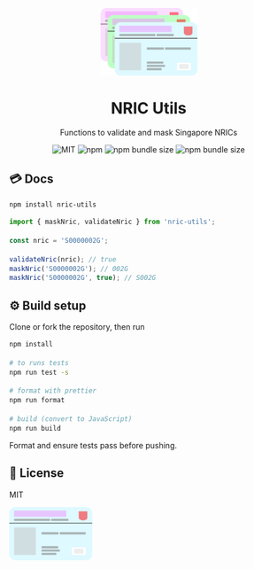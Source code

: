 <p align="center">
  <img src="https://raw.githubusercontent.com/ninest/nric-utils/master/assets/nric-multiple.svg" alt="IC Cards including the ugly green one" width="175" >
</p>
<h1 align="center">NRIC Utils</h1>
<p align="center">Functions to validate and mask Singapore NRICs</p>
<p align="center">
  <img src="https://img.shields.io/github/license/ninest/nric-utils?style=flat-square" alt="MIT" />

  <img alt="npm" src="https://img.shields.io/npm/v/nric-utils?style=flat-square">

  <img alt="npm bundle size" src="https://img.shields.io/bundlephobia/min/nric-utils?style=flat-square">

  <img alt="npm bundle size" src="https://img.shields.io/bundlephobia/minzip/nric-utils?style=flat-square">
</p>

## 💳 Docs

```bash
npm install nric-utils
```

```js
import { maskNric, validateNric } from 'nric-utils';

const nric = 'S0000002G';

validateNric(nric); // true
maskNric('S0000002G'); // 002G
maskNric('S0000002G', true); // S002G
```

## ⚙️ Build setup

Clone or fork the repository, then run

```bash
npm install

# to runs tests
npm run test -s

# format with prettier
npm run format

# build (convert to JavaScript)
npm run build
```

Format and ensure tests pass before pushing.

## 📜 License

MIT


<img src="https://raw.githubusercontent.com/ninest/nric-utils/master/assets/nric.svg" alt="Blue IC Card" width="150" >